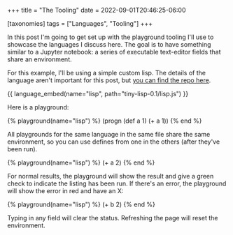 +++
title = "The Tooling"
date = 2022-09-01T20:46:25-06:00

[taxonomies]
tags = ["Languages", "Tooling"]
+++

In this post I'm going to get set up with the playground tooling I'll use to showcase the languages I discuss here. The goal is to have something similar to a Jupyter notebook: a series of executable text-editor fields that share an environment.

<!-- more -->

For this example, I'll be using a simple custom lisp. The details of the language aren't important for this post, but [you can find the repo here](https://github.com/nschulzke/lisp).

{{ language_embed(name="lisp", path="tiny-lisp-0.1/lisp.js") }}

Here is a playground:

{% playground(name="lisp") %}
(progn
  (def a 1)
  (+ a 1))
{% end %}

All playgrounds for the same language in the same file share the same environment, so you can use defines from one in the others (after they've been run).

{% playground(name="lisp") %}
(+ a 2)
{% end %}

For normal results, the playground will show the result and give a green check to indicate the listing has been run. If there's an error, the playground will show the error in red and have an X:

{% playground(name="lisp") %}
(+ b 2)
{% end %}

Typing in any field will clear the status. Refreshing the page will reset the environment.
